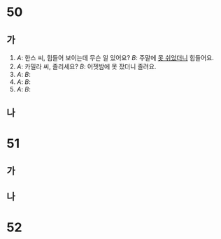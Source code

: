 # 50
## 가
1. *A*: 한스 씨, 힘들어 보이는데 무슨 일 있어요?
   *B*: 주말에 <u>못 쉬었더니</u> 힘들어요.
2. *A*: 카밀라 씨, 졸리세요?
   *B*: 어젯밤에 못 잤더니 졸려요.
3. *A*:
   *B*:
4. *A*:
   *B*:
5. *A*:
   *B*:
## 나
# 51
## 가
## 나
# 52